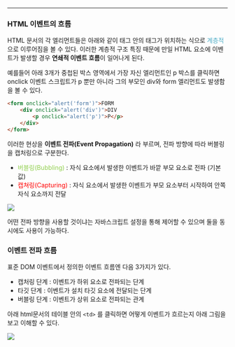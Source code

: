 
---

### HTML 이벤트의 흐름

HTML 문서의 각 엘리먼트들은 아래와 같이 태그 안의 태그가 위치하는 식으로 <font color="#4bacc6">계층적</font>으로 이루어짐을 볼 수 있다. 이러한 계층적 구조 특징 때문에 만일 HTML 요소에 이벤트가 발생할 경우 **연쇄적 이벤트 흐름**이 일어나게 된다.

예를들어 아래 3개가 중첩된 박스 영역에서 가장 자신 엘리먼트인 p 박스를 클릭하면 onclick 이벤트 스크립트가 p 뿐만 아니라 그의 부모인 div와 form 엘리먼트도 발생함을 볼 수 있다.

```html
<form onclick="alert('form')">FORM
    <div onclick="alert('div')">DIV
    	<p onclick="alert('p')">P</p>
    </div>
</form>
```

이러한 현상을 **이벤트 전파(Event Propagation)** 라 부르며, 전파 방향에 따라 버블링을 캡처링으로 구분한다.

- <font color="#92d050">버블링(Bubbling)</font> : 자식 요소에서 발생한 이벤트가 바깥 부모 요소로 전파 (기본값)
- <font color="#ff0000">캡쳐링(Capturing)</font> : 자식 요소에서 발생한 이벤트가 부모 요소부터 시작하여 안쪽 자식 요소까지 전달

![](https://i.imgur.com/GsPL0bn.png)

어떤 전파 방향을 사용할 것이냐는 자바스크립트 설정을 통해 제어할 수 있으며 둘을 동시에도 사용이 가능하다.

### 이벤트 전파 흐름

표준 DOM 이벤트에서 정의한 이벤트 흐름엔 다음 3가지가 있다. 

- 캡처링 단계 : 이벤트가 하위 요소로 전파되는 단계
- 타깃 단계 : 이벤트가 설치 타깃 요소에 전달되는 단계
- 버블링 단계 : 이벤트가 상위 요소로 전파되는 관계

아래 html문서의 테이블 안의 `<td>` 를 클릭하면 어떻게 이벤트가 흐르는지 아래 그림을 보고 이해할 수 있다.

![](https://i.imgur.com/RCqq7MG.png)


